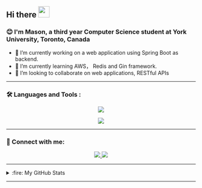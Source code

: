 ## Hi there <img src="https://media.giphy.com/media/hvRJCLFzcasrR4ia7z/giphy.gif" width="30px"/>
### :blush: I'm Mason, a third year Computer Science student at York University, Toronto, Canada


- 🔭 I’m currently working on a web application using Spring Boot as backend.
- 🌱 I’m currently learning AWS， Redis and Gin framework.
- 👯 I’m looking to collaborate on web applications, RESTful APIs
<!-- 🤔 I’m looking for a Java/Go backend development mentor -->

---

### :hammer_and_wrench: Languages and Tools :
<p align="center">
  <a href="#">
    <img src="https://skillicons.dev/icons?i=java,go,c,html,css,javascript" />
  </a>
</p>
<p align="center">
  <a href="#">
    <img src="https://skillicons.dev/icons?i=spring,mysql,redis,aws,docker,git" />
  </a>
</p>

---

### :speech_balloon: Connect with me:
<p align="center">
  <a href="https://www.linkedin.com/in/zhenxu-wang/">
    <img src="https://skillicons.dev/icons?i=linkedin" />
  </a>
  <a href="https://discord.com/users/204431902080237569">
    <img src="https://skillicons.dev/icons?i=discord" />
  </a>
</p>

---

<details>
  <summary> :fire: My GitHub Stats </summary>
  <div align="center">
  
  [![GitHub Streak](http://github-readme-streak-stats.herokuapp.com?user=Weilei424&theme=dark&background=000000)](https://git.io/streak-stats)
    
  [![Top Langs](https://github-readme-stats.vercel.app/api/top-langs/?username=Weilei424&layout=compact&theme=vision-friendly-dark)](https://github.com/anuraghazra/github-readme-stats)
    
  <p align="center"><img src="https://komarev.com/ghpvc/?username=weilei424&label=Profile%20views&color=0e75b6&style=flat" alt="weilei424" /> </p>
  </div>
</details>

---

<!--
- 💬 Ask me about ...
- 📫 How to reach me: ...
- 😄 Pronouns: ...
- ⚡ Fun fact: ...
-->
